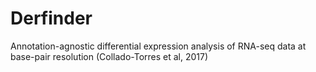 # Derfinder
Annotation-agnostic differential expression analysis of RNA-seq data at base-pair resolution (Collado-Torres et al, 2017)
